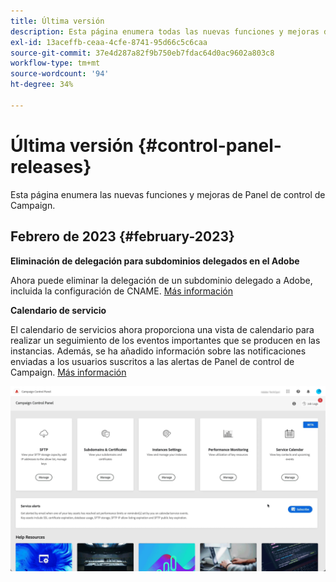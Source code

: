 ```yaml
---
title: Última versión
description: Esta página enumera todas las nuevas funciones y mejoras de Panel de control de Campaign
exl-id: 13aceffb-ceaa-4cfe-8741-95d66c5c6caa
source-git-commit: 37e4d287a82f9b750eb7fdac64d0ac9602a803c8
workflow-type: tm+mt
source-wordcount: '94'
ht-degree: 34%

---
```


# Última versión {#control-panel-releases}

Esta página enumera las nuevas funciones y mejoras de Panel de control de Campaign.

## Febrero de 2023 {#february-2023}

**Eliminación de delegación para subdominios delegados en el Adobe**

Ahora puede eliminar la delegación de un subdominio delegado a Adobe, incluida la configuración de CNAME. [Más información](../subdomains-certificates/using/remove-delegated-subdomains.md)

**Calendario de servicio**

El calendario de servicios ahora proporciona una vista de calendario para realizar un seguimiento de los eventos importantes que se producen en las instancias. Además, se ha añadido información sobre las notificaciones enviadas a los usuarios suscritos a las alertas de Panel de control de Campaign. [Más información](../service-events/service-events.md)

![](assets/do-not-localize/gif-calendar.gif)
